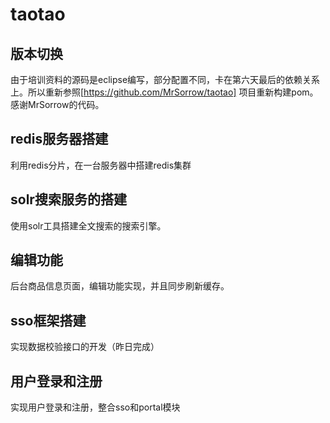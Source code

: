 # taotao
## 版本切换
由于培训资料的源码是eclipse编写，部分配置不同，卡在第六天最后的依赖关系上。所以重新参照[https://github.com/MrSorrow/taotao] 项目重新构建pom。
感谢MrSorrow的代码。
## redis服务器搭建
利用redis分片，在一台服务器中搭建redis集群
## solr搜索服务的搭建
使用solr工具搭建全文搜索的搜索引擎。
## 编辑功能
后台商品信息页面，编辑功能实现，并且同步刷新缓存。
## sso框架搭建
实现数据校验接口的开发（昨日完成）
## 用户登录和注册
实现用户登录和注册，整合sso和portal模块